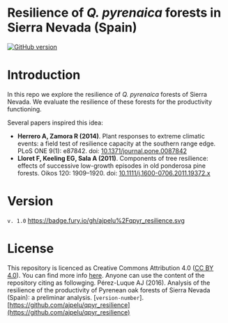 Resilience of *Q. pyrenaica* forests in Sierra Nevada (Spain)
======

[![GitHub version](https://badge.fury.io/gh/ajpelu%2Fqpyr_resilience.svg)](https://badge.fury.io/gh/ajpelu%2Fqpyr_resilience)

# Introduction
In this repo we explore the resilience of *Q. pyrenaica* forests of Sierra Nevada. We evaluate the resilience of these forests for the productivity functioning.

Several papers inspired this idea:

* **Herrero A, Zamora R (2014)**. Plant responses to extreme climatic events: a field test of resilience capacity at the southern range edge. PLoS ONE 9(1): e87842. doi: [10.1371/journal.pone.0087842](http://dx.doi.org/10.1371/journal.pone.0087842)
* **Lloret F, Keeling EG, Sala A (2011)**. Components of tree resilience: effects of successive low-growth episodes in old ponderosa pine forests. Oikos 120: 1909–1920. doi: [10.1111/j.1600-0706.2011.19372.x](http://dx.doi.org/10.1111/j.1600-0706.2011.19372.x)

# Version 
`v. 1.0` 
https://badge.fury.io/gh/ajpelu%2Fqpyr_resilience.svg 

# License 
This repository is licenced as Creative Commons Attribution 4.0 ([CC BY 4.0](https://creativecommons.org/licenses/by/4.0/)). You can find more info [here](/LICENSE). Anyone can use the content of the repository citing as followging. 
Pérez-Luque AJ (2016). Analysis of the resilience of the productivity of Pyrenean oak forests of Sierra Nevada (Spain): a preliminar analysis. [`version-number`]. [https://github.com/ajpelu/qpyr_resilience](https://github.com/ajpelu/qpyr_resilience)  